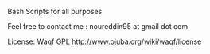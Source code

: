 Bash Scripts for all purposes

Feel free to contact me : noureddin95 at gmail dot com

License: Waqf GPL http://www.ojuba.org/wiki/waqf/license
